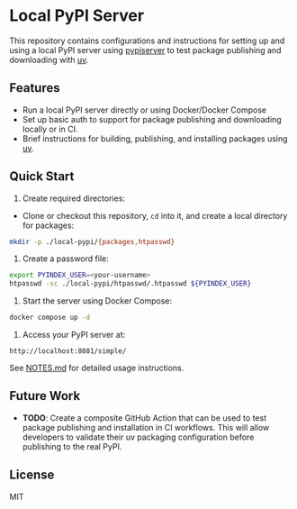 # Local PyPI Server

This repository contains configurations and instructions for setting up and using a local PyPI server using [pypiserver](https://pypi.org/project/pypiserver/) to test package publishing and downloading with [uv](https://docs.astral.sh/uv/).

## Features

- Run a local PyPI server directly or using Docker/Docker Compose
- Set up basic auth to support for package publishing and downloading locally or in CI.
- Brief instructions for building, publishing, and installing packages using [uv](https://docs.astral.sh/uv/).

## Quick Start

1. Create required directories:
- Clone or checkout this repository, `cd` into it, and create a local directory for packages:
```bash
mkdir -p ./local-pypi/{packages,htpasswd}
```

1. Create a password file:
```bash
export PYINDEX_USER=<your-username>
htpasswd -sc ./local-pypi/htpasswd/.htpasswd ${PYINDEX_USER}
```

1. Start the server using Docker Compose:
```bash
docker compose up -d
```

1. Access your PyPI server at:
```
http://localhost:8081/simple/
```

See [NOTES.md](NOTES.md) for detailed usage instructions.

## Future Work

- **TODO**: Create a composite GitHub Action that can be used to test package publishing and installation in CI workflows. This will allow developers to validate their uv packaging configuration before publishing to the real PyPI.

## License

MIT

